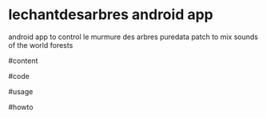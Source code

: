 # lechantdesarbres android app
android app to control le murmure des arbres puredata patch to mix sounds of the world forests

#content

#code

#usage

#howto
